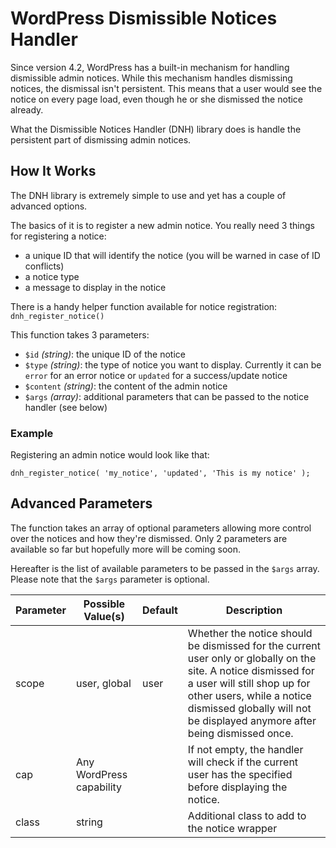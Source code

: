 # WordPress Dismissible Notices Handler

Since version 4.2, WordPress has a built-in mechanism for handling dismissible admin notices. While this mechanism handles dismissing notices, the dismissal isn't persistent. This means that a user would see the notice on every page load, even though he or she dismissed the notice already.

What the Dismissible Notices Handler (DNH) library does is handle the persistent part of dismissing admin notices.

## How It Works

The DNH library is extremely simple to use and yet has a couple of advanced options.

The basics of it is to register a new admin notice. You really need 3 things for registering a notice:

- a unique ID that will identify the notice (you will be warned in case of ID conflicts)
- a notice type
- a message to display in the notice

There is a handy helper function available for notice registration: `dnh_register_notice()`

This function takes 3 parameters:

- `$id` *(string)*: the unique ID of the notice
- `$type` *(string)*: the type of notice you want to display. Currently it can be `error` for an error notice or `updated` for a success/update notice
- `$content` *(string)*: the content of the admin notice
- `$args` *(array)*: additional parameters that can be passed to the notice handler (see below)

### Example

Registering an admin notice would look like that:

`
dnh_register_notice( 'my_notice', 'updated', 'This is my notice' );
`

## Advanced Parameters

The function takes an array of optional parameters allowing more control over the notices and how they're dismissed. Only 2 parameters are available so far but hopefully more will be coming soon.

Hereafter is the list of available parameters to be passed in the `$args` array. Please note that the `$args` parameter is optional.

| Parameter | Possible Value(s)        | Default | Description                                                                                                                                                                                                                                             |
|-----------|--------------------------|---------|---------------------------------------------------------------------------------------------------------------------------------------------------------------------------------------------------------------------------------------------------------|
| scope     | user, global             | user    | Whether the notice should be dismissed for the current user only or globally on the site. A notice dismissed for a user will still shop up for other users, while a notice dismissed globally will not be displayed anymore after being dismissed once. |
| cap       | Any WordPress capability |         | If not empty, the handler will check if the current user has the specified before displaying the notice.                                                                                                                                                |
| class     | string                   |         | Additional class to add to the notice wrapper                                                                                                                                                                                                           |      |                   |             |